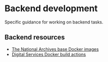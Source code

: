 # Backend development

Specific guidance for working on backend tasks.

## Backend resources

- [The National Archives base Docker images](https://github.com/nationalarchives/docker)
- [Digital Services Docker build actions](https://github.com/nationalarchives/ds-docker-actions)
